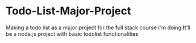 # Todo-List-Major-Project

Making a todo list as a major project for the full stack course I'm doing
It'll be a node.js project with basic todolist functionalities
